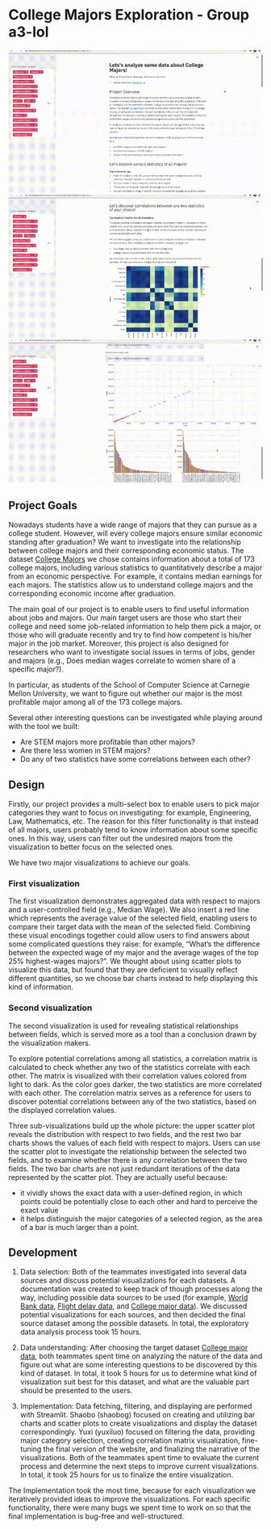 # College Majors Exploration - Group a3-lol

![](v_1.gif)
![](v_2.gif)
![](v_3.gif)

## Project Goals

Nowadays students have a wide range of majors that they can pursue as a college student. However, will every college majors ensure similar economic standing after graduation? We want to investigate into the relationship between college majors and their corresponding economic status. The dataset [College Majors](https://github.com/fivethirtyeight/data/blob/master/college-majors/recent-grads.csv) we chose contains information about a total of 173 college majors, including various statistics to quantitatively describe a major from an economic perspective. For example, it contains median earnings for each majors. The statistics allow us to understand college majors and the corresponding economic income after graduation.

The main goal of our project is to enable users to find useful information about jobs and majors. Our main target users are those who start their college and need some job-related information to help them pick a major, or those who will graduate recently and try to find how competent is his/her major in the job market. Moreover, this project is also designed for researchers who want to investigate social issues in terms of jobs, gender and majors (e.g., Does median wages correlate to women share of a specific major?).

In particular, as students of the School of Computer Science at Carnegie Mellon University, we want to figure out whether our major is the most profitable major among all of the 173 college majors.

Several other interesting questions can be investigated while playing around with the tool we built:

- Are STEM majors more profitable than other majors?
- Are there less women in STEM majors?
- Do any of two statistics have some correlations between each other?


## Design

Firstly, our project provides a multi-select box to enable users to pick major categories they want to focus on investigating: for example, Engineering, Law, Mathematics, etc. The reason for this filter functionality is that instead of all majors, users probably tend to know information about some specific ones. In this way, users can filter out the undesired majors from the visualization to better focus on the selected ones.

We have two major visualizations to achieve our goals.

### First visualization

The first visualization demonstrates aggregated data with respect to majors and a user-controlled field (e.g., Median Wage). We also insert a red line which represents the average value of the selected field, enabling users to compare their target data with the mean of the selected field. Combining these visual encodings together could allow users to find answers about some complicated questions they raise: for example, “What’s the difference between the expected wage of my major and the average wages of the top 25% highest-wages majors?”. We thought about using scatter plots to visualize this data, but found that they are deficient to visually reflect different quantities, so we choose bar charts instead to help displaying this kind of information.

### Second visualization

The second visualization is used for revealing statistical relationships between fields, which is served more as a tool than a conclusion drawn by the visualization makers.

To explore potential correlations among all statistics, a correlation matrix is calculated to check whether any two of the statistics correlate with each other. The matrix is visualized with their correlation values colored from light to dark. As the color goes darker, the two statistics are more correlated with each other. The correlation matrix serves as a reference for users to discover potential correlations between any of the two statistics, based on the displayed correlation values.

Three sub-visualizations build up the whole picture: the upper scatter plot reveals the distribution with respect to two fields, and the rest two bar charts shows the values of each field with respect to majors. Users can use the scatter plot to investigate the relationship between the selected two fields, and to examine whether there is any correlation between the two fields. The two bar charts are not just redundant iterations of the data represented by the scatter plot. They are actually useful because:
-  it vividly shows the exact data with a user-defined region, in which points could be potentially close to each other and hard to perceive the exact value
-  it helps distinguish the major categories of a selected region, as the area of a bar is much larger than a point.

## Development

1. Data selection: Both of the teammates investigated into several data sources and discuss potential visualizations for each datasets. A documentation was created to keep track of though processes along the way, including possible data sources to be used (for example, [World Bank data](https://data.worldbank.org/indicator), [Flight delay data](https://www.kaggle.com/usdot/flight-delays?select=flights.csv), and [College major data](https://github.com/fivethirtyeight/data/tree/master/college-majors)). We discussed potential visualizations for each sources, and then decided the final source dataset among the possible datasets. In total, the exploratory data analysis process took 15 hours.

2. Data understanding: After choosing the target dataset [College major data](https://github.com/fivethirtyeight/data/tree/master/college-majors), both teammates spent time on analyzing the nature of the data and figure out what are some interesting questions to be discovered by this kind of dataset. In total, it took 5 hours for us to determine what kind of visualization suit best for this dataset, and what are the valuable part should be presented to the users.

3. Implementation: Data fetching, filtering, and displaying are performed with Streamlit. Shaobo (shaobog) focused on creating and utilizing bar charts and scatter plots to create visualizations and display the dataset correspondingly. Yuxi (yuxiluo) focused on filtering the data, providing major category selection, creating correlation matrix visualization, fine-tuning the final version of the website, and finalizing the narrative of the visualizations. Both of the teammates spent time to evaluate the current process and determine the next steps to improve current visualizations. In total, it took 25 hours for us to finalize the entire visualization.

The Implementation took the most time, because for each visualization we iteratively provided ideas to improve the visualizations. For each specific functionality, there were many bugs we spent time to work on so that the final implementation is bug-free and well-structured.
